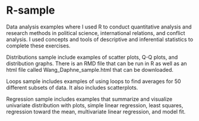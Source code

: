 # R-sample
Data analysis examples where I used R to conduct quantitative analysis and research methods in political science, international relations, and conflict analysis. I used concepts and tools of descriptive and inferential statistics to complete these exercises.

Distributions sample include examples of scatter plots, Q-Q plots, and distribution graphs. There is an RMD file that can be run in R as well as an html file called Wang_Daphne_sample.html that can be downloaded.

Loops sample includes examples of using loops to find averages for 50 different subsets of data. It also includes scatterplots.

Regression sample includes examples that summarize and visualize univariate distribution with plots, simple linear regression, least squares, regression toward the mean, multivariate linear regression, and model fit.
